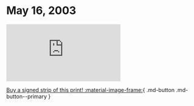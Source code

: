 # May 16, 2003

![](https://www.achewood.com/comic.php?date=05162003)

[Buy a signed strip of this print! :material-image-frame:](https://achewood-holiday-pop-up.myshopify.com/products/strip#05162003){ .md-button .md-button--primary }
